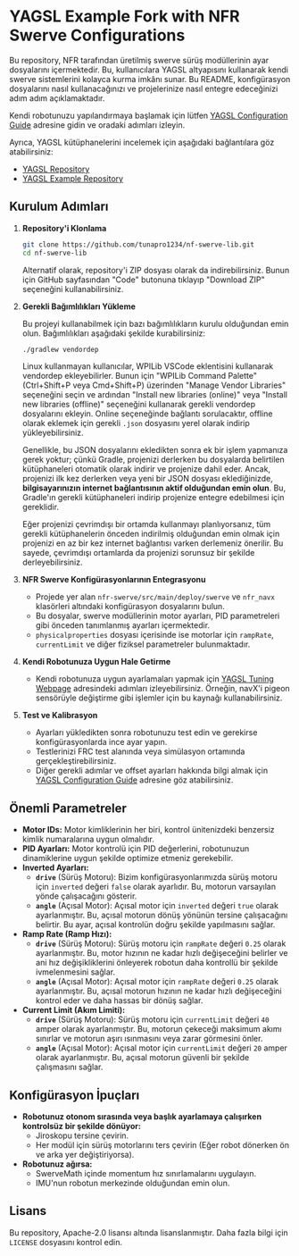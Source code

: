 # YAGSL Example Fork with NFR Swerve Configurations

Bu repository, NFR tarafından üretilmiş swerve sürüş modüllerinin ayar dosyalarını içermektedir. Bu, kullanıcılara YAGSL altyapısını kullanarak kendi swerve sistemlerini kolayca kurma imkânı sunar. Bu README, konfigürasyon dosyalarını nasıl kullanacağınızı ve projelerinize nasıl entegre edeceğinizi adım adım açıklamaktadır.

Kendi robotunuzu yapılandırmaya başlamak için lütfen [YAGSL Configuration Guide](https://yagsl.gitbook.io/yagsl/configuring-yagsl/configuration#json-files) adresine gidin ve oradaki adımları izleyin.

Ayrıca, YAGSL kütüphanelerini incelemek için aşağıdaki bağlantılara göz atabilirsiniz:

- [YAGSL Repository](https://github.com/BroncBotz3481/YAGSL)
- [YAGSL Example Repository](https://github.com/BroncBotz3481/YAGSL-Example)

## Kurulum Adımları

1. **Repository'i Klonlama**

   ```bash
   git clone https://github.com/tunapro1234/nf-swerve-lib.git
   cd nf-swerve-lib
   ```

   Alternatif olarak, repository'i ZIP dosyası olarak da indirebilirsiniz. Bunun için GitHub sayfasından "Code" butonuna tıklayıp "Download ZIP" seçeneğini kullanabilirsiniz.

2. **Gerekli Bağımlılıkları Yükleme**

   Bu projeyi kullanabilmek için bazı bağımlılıkların kurulu olduğundan emin olun. Bağımlılıkları aşağıdaki şekilde kurabilirsiniz:

   ```bash
   ./gradlew vendordep
   ```

   Linux kullanmayan kullanıcılar, WPILib VSCode eklentisini kullanarak vendordep ekleyebilirler. Bunun için "WPILib Command Palette" (Ctrl+Shift+P veya Cmd+Shift+P) üzerinden "Manage Vendor Libraries" seçeneğini seçin ve ardından "Install new libraries (online)" veya "Install new libraries (offline)" seçeneğini kullanarak gerekli vendordep dosyalarını ekleyin. Online seçeneğinde bağlantı sorulacaktır, offline olarak eklemek için gerekli `.json` dosyasını yerel olarak indirip yükleyebilirsiniz.

   Genellikle, bu JSON dosyalarını ekledikten sonra ek bir işlem yapmanıza gerek yoktur; çünkü Gradle, projenizi derlerken bu dosyalarda belirtilen kütüphaneleri otomatik olarak indirir ve projenize dahil eder. Ancak, projenizi ilk kez derlerken veya yeni bir JSON dosyası eklediğinizde, **bilgisayarınızın internet bağlantısının aktif olduğundan emin olun**. Bu, Gradle'ın gerekli kütüphaneleri indirip projenize entegre edebilmesi için gereklidir.

   Eğer projenizi çevrimdışı bir ortamda kullanmayı planlıyorsanız, tüm gerekli kütüphanelerin önceden indirilmiş olduğundan emin olmak için projenizi en az bir kez internet bağlantısı varken derlemeniz önerilir. Bu sayede, çevrimdışı ortamlarda da projenizi sorunsuz bir şekilde derleyebilirsiniz.

3. **NFR Swerve Konfigürasyonlarının Entegrasyonu**

   - Projede yer alan `nfr-swerve/src/main/deploy/swerve` ve `nfr_navx` klasörleri altındaki konfigürasyon dosyalarını bulun.
   - Bu dosyalar, swerve modüllerinin motor ayarları, PID parametreleri gibi önceden tanımlanmış ayarları içermektedir.
   - `physicalproperties` dosyası içerisinde ise motorlar için `rampRate`, `currentLimit` ve diğer fiziksel parametreler bulunmaktadır.

4. **Kendi Robotunuza Uygun Hale Getirme**

   - Kendi robotunuza uygun ayarlamaları yapmak için [YAGSL Tuning Webpage](https://broncbotz3481.github.io/YAGSL-Example/) adresindeki adımları izleyebilirsiniz. Örneğin, navX'i pigeon sensörüyle değiştirme gibi işlemler için bu kaynağı kullanabilirsiniz.

5. **Test ve Kalibrasyon**

   - Ayarları yükledikten sonra robotunuzu test edin ve gerekirse konfigürasyonlarda ince ayar yapın.
   - Testlerinizi FRC test alanında veya simülasyon ortamında gerçekleştirebilirsiniz.
   - Diğer gerekli adımlar ve offset ayarları hakkında bilgi almak için [YAGSL Configuration Guide](https://yagsl.gitbook.io/yagsl/configuring-yagsl/configuration#json-files) adresine göz atabilirsiniz.

## Önemli Parametreler

- **Motor IDs:** Motor kimliklerinin her biri, kontrol ünitenizdeki benzersiz kimlik numaralarına uygun olmalıdır.
- **PID Ayarları:** Motor kontrolü için PID değerlerini, robotunuzun dinamiklerine uygun şekilde optimize etmeniz gerekebilir.
- **Inverted Ayarları:**
  - **`drive`** (Sürüş Motoru): Bizim konfigürasyonlarımızda sürüş motoru için `inverted` değeri `false` olarak ayarlıdır. Bu, motorun varsayılan yönde çalışacağını gösterir.
  - **`angle`** (Açısal Motor): Açısal motor için `inverted` değeri `true` olarak ayarlanmıştır. Bu, açısal motorun dönüş yönünün tersine çalışacağını belirtir. Bu ayar, açısal kontrolün doğru şekilde yapılmasını sağlar.
- **Ramp Rate (Ramp Hızı):**
  - **`drive`** (Sürüş Motoru): Sürüş motoru için `rampRate` değeri `0.25` olarak ayarlanmıştır. Bu, motor hızının ne kadar hızlı değişeceğini belirler ve ani hız değişikliklerini önleyerek robotun daha kontrollü bir şekilde ivmelenmesini sağlar.
  - **`angle`** (Açısal Motor): Açısal motor için `rampRate` değeri `0.25` olarak ayarlanmıştır. Bu, açısal motorun hızının ne kadar hızlı değişeceğini kontrol eder ve daha hassas bir dönüş sağlar.
- **Current Limit (Akım Limiti):**
  - **`drive`** (Sürüş Motoru): Sürüş motoru için `currentLimit` değeri `40` amper olarak ayarlanmıştır. Bu, motorun çekeceği maksimum akımı sınırlar ve motorun aşırı ısınmasını veya zarar görmesini önler.
  - **`angle`** (Açısal Motor): Açısal motor için `currentLimit` değeri `20` amper olarak ayarlanmıştır. Bu, açısal motorun güvenli bir şekilde çalışmasını sağlar.

## Konfigürasyon İpuçları

- **Robotunuz otonom sırasında veya başlık ayarlamaya çalışırken kontrolsüz bir şekilde dönüyor:**
  - Jiroskopu tersine çevirin.
  - Her modül için sürüş motorlarını ters çevirin (Eğer robot dönerken ön ve arka yer değiştiriyorsa).
- **Robotunuz ağırsa:**
  - SwerveMath içinde momentum hız sınırlamalarını uygulayın.
  - IMU'nun robotun merkezinde olduğundan emin olun.

## Lisans

Bu repository, Apache-2.0 lisansı altında lisanslanmıştır. Daha fazla bilgi için `LICENSE` dosyasını kontrol edin.

